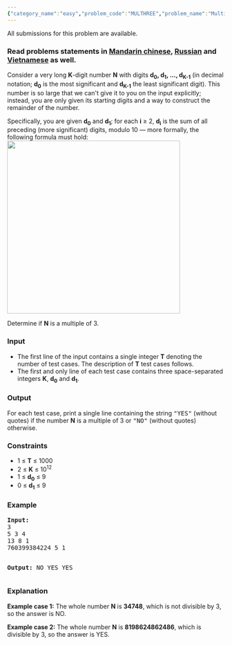 ```yaml
---
{"category_name":"easy","problem_code":"MULTHREE","problem_name":"Multiple of 3","languages_supported":{"0":"C","1":"CPP14","2":"JAVA","3":"PYTH","4":"PYTH 3.5","5":"PYPY","6":"CS2","7":"PAS fpc","8":"PAS gpc","9":"RUBY","10":"PHP","11":"GO","12":"NODEJS","13":"HASK","14":"rust","15":"SCALA","16":"swift","17":"D","18":"PERL","19":"FORT","20":"WSPC","21":"ADA","22":"CAML","23":"ICK","24":"BF","25":"ASM","26":"CLPS","27":"PRLG","28":"ICON","29":"SCM qobi","30":"PIKE","31":"ST","32":"NICE","33":"LUA","34":"BASH","35":"NEM","36":"LISP sbcl","37":"LISP clisp","38":"SCM guile","39":"JS","40":"ERL","41":"TCL","42":"kotlin","43":"PERL6","44":"TEXT","45":"SCM chicken","46":"CLOJ","47":"COB","48":"FS"},"max_timelimit":1,"source_sizelimit":50000,"problem_author":"sidhant007","problem_tester":"kingofnumbers","date_added":"14-01-2018","tags":{"0":"cook90","1":"easy","2":"maths","3":"modulo","4":"sidhant007"},"editorial_url":"https://discuss.codechef.com/problems/MULTHREE","time":{"view_start_date":1516559400,"submit_start_date":1516559400,"visible_start_date":1516559400,"end_date":1735669800},"is_direct_submittable":false,"layout":"problem"}
---
```

<span class="solution-visible-txt">All submissions for this problem are available.</span><h3>Read problems statements in <a target="_blank" 
href="http://www.codechef.com/download/translated/COOK90/mandarin/MULTHREE.pdf">Mandarin chinese</a>, <a target="_blank" 
href="http://www.codechef.com/download/translated/COOK90/russian/MULTHREE.pdf">Russian</a> and <a target="_blank" 
href="http://www.codechef.com/download/translated/COOK90/vietnamese/MULTHREE.pdf">Vietnamese</a> as well.</h3>

<p>
Consider a very long <b>K</b>-digit number <b>N</b> with digits <b>d<sub>0</sub>, d<sub>1</sub>, ..., d<sub>K-1</sub></b> (in decimal notation; <b>d<sub>0</sub></b> is the most significant and <b>d<sub>K-1</sub></b> the least significant digit). This number is so large that we can't give it to you on the input explicitly; instead, you are only given its starting digits and a way to construct the remainder of the number.
</p>

<p>
Specifically, you are given <b>d<sub>0</sub></b> and <b>d<sub>1</sub></b>; for each <b>i</b> ≥ 2, <b>d<sub>i</sub></b> is the sum of all preceding (more significant) digits, modulo 10 — more formally, the following formula must hold:
<img src = "https://discuss.codechef.com/upfiles/latex_ee2df4815ab422dc8e52161db77bfe06.png" width = 400>
</p>

<p>
Determine if <b>N</b> is a multiple of 3.
</p>

<h3>Input</h3>
<ul>
<li>The first line of the input contains a single integer <b>T</b> denoting the number of test cases. The description of <b>T</b> test cases follows.</li>
<li>The first and only line of each test case contains three space-separated integers <b>K</b>, <b>d<sub>0</sub></b> and <b>d<sub>1</sub></b>.</li>
</ul>

<h3>Output</h3>
<p>
For each test case, print a single line containing the string <tt>"YES"</tt> (without quotes) if the number <b>N</b> is a multiple of 3 or <tt>"NO"</tt> (without quotes) otherwise.
</p>

<h3>Constraints</h3>
<ul>
<li>1 ≤ <b>T</b> ≤ 1000</li>
<li>2 ≤ <b>K</b> ≤ 10<sup>12</sup></li>
<li>1 ≤ <b>d<sub>0</sub></b> ≤ 9</li>
<li>0 ≤ <b>d<sub>1</sub></b> ≤ 9</li>
</ul>

<h3>Example</h3>
<pre><b>Input:</b>
3
5 3 4
13 8 1
760399384224 5 1

<b>Output:</b>
NO
YES
YES
</pre>

<h3>Explanation</h3>
<p><b>Example case 1:</b> The whole number <b>N</b> is <b>34748</b>, which is not divisible by 3, so the answer is NO.</p>
<p><b>Example case 2:</b> The whole number <b>N</b> is <b>8198624862486</b>, which is divisible by 3, so the answer is YES.</p>
